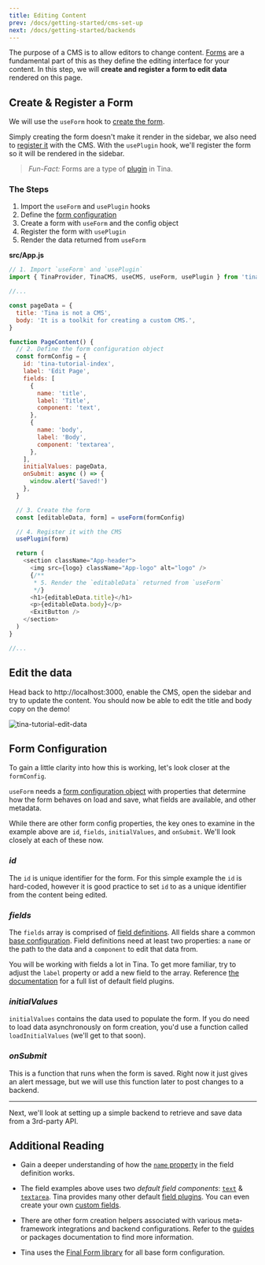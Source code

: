 ```yaml
---
title: Editing Content
prev: /docs/getting-started/cms-set-up
next: /docs/getting-started/backends
---
```


The purpose of a CMS is to allow editors to change content. [Forms](/docs/plugins/forms) are a fundamental part of this as they define the editing interface for your content. In this step, we will **create and register a form to edit data** rendered on this page.

## Create & Register a Form

We will use the `useForm` hook to [create the form](/docs/plugins/forms#creating-forms).

Simply creating the form doesn't make it render in the sidebar, we also need to [register it](/docs/plugins/forms#registering-forms) with the CMS. With the `usePlugin` hook, we'll register the form so it will be rendered in the sidebar.

<!-- Todo provide explanation of why these are two steps -->

> _Fun-Fact:_ Forms are a type of [plugin](/docs/plugins) in Tina.

### The Steps

1. Import the `useForm` and `usePlugin` hooks
2. Define the [form configuration](/docs/plugins/forms#form-configuration)
3. Create a form with `useForm` and the config object
4. Register the form with `usePlugin`
5. Render the data returned from `useForm`

**src/App.js**

```js
// 1. Import `useForm` and `usePlugin`
import { TinaProvider, TinaCMS, useCMS, useForm, usePlugin } from 'tinacms'

//...

const pageData = {
  title: 'Tina is not a CMS',
  body: 'It is a toolkit for creating a custom CMS.',
}

function PageContent() {
  // 2. Define the form configuration object
  const formConfig = {
    id: 'tina-tutorial-index',
    label: 'Edit Page',
    fields: [
      {
        name: 'title',
        label: 'Title',
        component: 'text',
      },
      {
        name: 'body',
        label: 'Body',
        component: 'textarea',
      },
    ],
    initialValues: pageData,
    onSubmit: async () => {
      window.alert('Saved!')
    },
  }

  // 3. Create the form
  const [editableData, form] = useForm(formConfig)

  // 4. Register it with the CMS
  usePlugin(form)

  return (
    <section className="App-header">
      <img src={logo} className="App-logo" alt="logo" />
      {/**
       * 5. Render the `editableData` returned from `useForm`
       */}
      <h1>{editableData.title}</h1>
      <p>{editableData.body}</p>
      <ExitButton />
    </section>
  )
}

//...
```

## Edit the data

Head back to http://localhost:3000, enable the CMS, open the sidebar and try to update the content. You should now be able to edit the title and body copy on the demo!

![tina-tutorial-edit-data](/img/getting-started/edit-data.png)

## Form Configuration

To gain a little clarity into how this is working, let's look closer at the `formConfig`.

`useForm` needs a [form configuration object](/docs/plugins/forms#form-configuration) with properties that determine how the form behaves on load and save, what fields are available, and other metadata.

While there are other form config properties, the key ones to examine in the example above are `id`, `fields`, `initialValues`, and `onSubmit`. We'll look closely at each of these now.

### _id_

The `id` is unique identifier for the form. For this simple example the `id` is hard-coded, however it is good practice to set `id` to as a unique identifier from the content being edited.

### _fields_

The `fields` array is comprised of [field definitions](/docs/plugins/fields#field-definition). All fields share a common [base configuration](docs/plugins/fields#field-config). Field definitions need at least two properties: a `name` or the path to the data and a `component` to edit that data from.

You will be working with fields a lot in Tina. To get more familiar, try to adjust the `label` property or add a new field to the array. Reference [the documentation](/docs/plugins/fields) for a full list of default field plugins.

### _initialValues_

`initialValues` contains the data used to populate the form. If you do need to load data asynchronously on form creation, you'd use a function called `loadInitialValues` (we'll get to that soon).

### _onSubmit_

This is a function that runs when the form is saved. Right now it just gives an alert message, but we will use this function later to post changes to a backend.

---

Next, we'll look at setting up a simple backend to retrieve and save data from a 3rd-party API.

## Additional Reading

- Gain a deeper understanding of how the [`name` property](/docs/plugins/fields#name) in the field definition works.

- The field examples above uses two _default field components_: [`text`](/docs/plugins/fields/text) & [`textarea`](/docs/plugins/fields/textarea). Tina provides many other default [field plugins](/docs/plugins/fields). You can even create your own [custom fields](/docs/plugins/fields/custom-fields).

- There are other form creation helpers associated with various meta-framework integrations and backend configurations. Refer to the [guides](/guides) or packages documentation to find more information.

- Tina uses the [Final Form library](https://final-form.org/) for all base form configuration.
